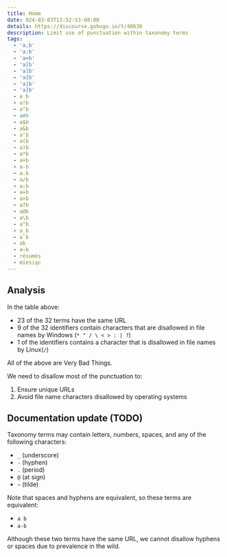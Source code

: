 ```yaml
---
title: Home
date: 024-03-03T13:52:53-08:00
details: https://discourse.gohugo.io/t/48638
description: Limit use of punctuation within taxonomy terms
tags:
  - 'a,b'
  - 'a:b'
  - 'a<b'
  - 'a[b'
  - 'a]b'
  - 'a{b'
  - 'a|b'
  - 'a}b'
  - a b
  - a!b
  - a"b
  - a#b
  - a$b
  - a&b
  - a'b
  - a(b
  - a)b
  - a*b
  - a+b
  - a-b
  - a.b
  - a/b
  - a;b
  - a=b
  - a>b
  - a?b
  - a@b
  - a\b
  - a^b
  - a_b
  - a`b
  - ab
  - a~b
  - résumés
  - miesiąc 
---
```


## Analysis

In the table above:

- 23 of the 32 terms have the same URL
- 9 of the 32 identifiers contain characters that are disallowed in file names by Windows (`* " / \ < > : | ?`)
- 1 of the identifiers contains a character that is disallowed in file names by Linux(`/`)

All of the above are Very Bad Things.

We need to disallow most of the punctuation to:

1. Ensure unique URLs
2. Avoid file name characters disallowed by operating systems

## Documentation update (TODO)

Taxonomy terms may contain letters, numbers, spaces, and any of the following characters:

- `_` (underscore)
- `-` (hyphen)
- `.` (period)
- `@` (at sign)
- `~` (tilde)

Note that spaces and hyphens are equivalent, so these terms are equivalent:

- `a b`
- `a-b`

Although these two terms have the same URL, we cannot disallow hyphens or spaces due to prevalence in the wild.
